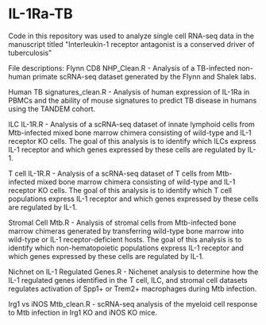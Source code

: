 # IL-1Ra-TB
Code in this repository was used to analyze single cell RNA-seq data in the manuscript titled "Interleukin-1 receptor antagonist is a conserved driver of tuberculosis"

File descriptions:
Flynn CD8 NHP_Clean.R - Analysis of a TB-infected non-human primate scRNA-seq dataset generated by the Flynn and Shalek labs.

Human TB signatures_clean.R - Analysis of human expression of IL-1Ra in PBMCs and the ability of mouse signatures to predict TB disease in humans using the TANDEM cohort.

ILC IL-1R.R - Analysis of a scRNA-seq dataset of innate lymphoid cells from Mtb-infected mixed bone marrow chimera consisting of wild-type and IL-1 receptor KO cells. The goal of this analysis is to identify which ILCs express IL-1 receptor and which genes expressed by these cells are regulated by IL-1.

T cell IL-1R.R - Analysis of a scRNA-seq dataset of T cells from Mtb-infected mixed bone marrow chimera consisting of wild-type and IL-1 receptor KO cells. The goal of this analysis is to identify which T cell populations express IL-1 receptor and which genes expressed by these cells are regulated by IL-1.

Stromal Cell Mtb.R - Analysis of stromal cells from Mtb-infected bone marrow chimeras generated by transferring wild-type bone marrow into wild-type or IL-1 receptor-deficient hosts. The goal of this analysis is to identify which non-hematopoietic populations express IL-1 receptor and which genes expressed by these cells are regulated by IL-1.

Nichnet on IL-1 Regulated Genes.R - Nichenet analysis to determine how the IL-1 regulated genes identified in the T cell, ILC, and stromal cell datasets regulates activation of Spp1+ or Trem2+ macrophages during Mtb infection.

Irg1 vs iNOS Mtb_clean.R - scRNA-seq analysis of the myeloid cell response to Mtb infection in Irg1 KO and iNOS KO mice.
